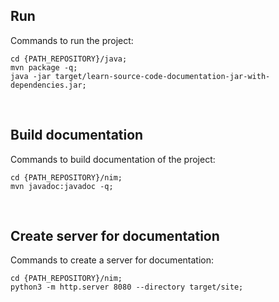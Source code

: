 ## Run

Commands to run the project:

```
cd {PATH_REPOSITORY}/java;
mvn package -q;
java -jar target/learn-source-code-documentation-jar-with-dependencies.jar;
```

&nbsp;


## Build documentation

Commands to build documentation of the project:

```
cd {PATH_REPOSITORY}/nim;
mvn javadoc:javadoc -q;
```

&nbsp;


## Create server for documentation

Commands to create a server for documentation:

```
cd {PATH_REPOSITORY}/nim;
python3 -m http.server 8080 --directory target/site;
```